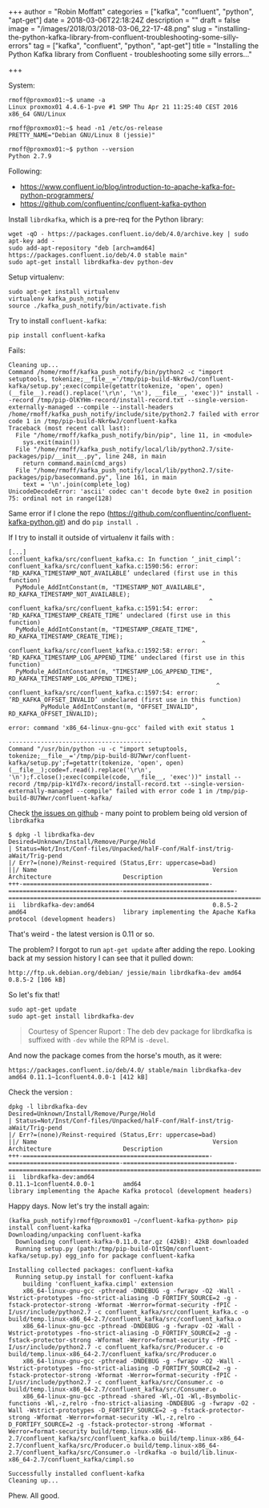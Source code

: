 +++
author = "Robin Moffatt"
categories = ["kafka", "confluent", "python", "apt-get"]
date = 2018-03-06T22:18:24Z
description = ""
draft = false
image = "/images/2018/03/2018-03-06_22-17-48.png"
slug = "installing-the-python-kafka-library-from-confluent-troubleshooting-some-silly-errors"
tag = ["kafka", "confluent", "python", "apt-get"]
title = "Installing the Python Kafka library from Confluent - troubleshooting some silly errors…"

+++

System: 

```
rmoff@proxmox01:~$ uname -a
Linux proxmox01 4.4.6-1-pve #1 SMP Thu Apr 21 11:25:40 CEST 2016 x86_64 GNU/Linux

rmoff@proxmox01:~$ head -n1 /etc/os-release
PRETTY_NAME="Debian GNU/Linux 8 (jessie)"

rmoff@proxmox01:~$ python --version
Python 2.7.9
```
Following: 

* https://www.confluent.io/blog/introduction-to-apache-kafka-for-python-programmers/
* https://github.com/confluentinc/confluent-kafka-python

Install `librdkafka`, which is a pre-req for the Python library: 

    wget -qO - https://packages.confluent.io/deb/4.0/archive.key | sudo apt-key add -
    sudo add-apt-repository "deb [arch=amd64] https://packages.confluent.io/deb/4.0 stable main"
    sudo apt-get install librdkafka-dev python-dev

Setup virtualenv: 

    sudo apt-get install virtualenv
    virtualenv kafka_push_notify
    source ./kafka_push_notify/bin/activate.fish

Try to install `confluent-kafka`: 

    pip install confluent-kafka

Fails: 

    Cleaning up...
    Command /home/rmoff/kafka_push_notify/bin/python2 -c "import setuptools, tokenize;__file__='/tmp/pip-build-Nkr6wJ/confluent-kafka/setup.py';exec(compile(getattr(tokenize, 'open', open)(__file__).read().replace('\r\n', '\n'), __file__, 'exec'))" install --record /tmp/pip-OlKYHm-record/install-record.txt --single-version-externally-managed --compile --install-headers /home/rmoff/kafka_push_notify/include/site/python2.7 failed with error code 1 in /tmp/pip-build-Nkr6wJ/confluent-kafka
    Traceback (most recent call last):
      File "/home/rmoff/kafka_push_notify/bin/pip", line 11, in <module>
        sys.exit(main())
      File "/home/rmoff/kafka_push_notify/local/lib/python2.7/site-packages/pip/__init__.py", line 248, in main
        return command.main(cmd_args)
      File "/home/rmoff/kafka_push_notify/local/lib/python2.7/site-packages/pip/basecommand.py", line 161, in main
        text = '\n'.join(complete_log)
    UnicodeDecodeError: 'ascii' codec can't decode byte 0xe2 in position 75: ordinal not in range(128)

Same error if I clone the repo (https://github.com/confluentinc/confluent-kafka-python.git) and do `pip install .`

If I try to install it outside of virtualenv it fails with : 

    [...]
    confluent_kafka/src/confluent_kafka.c: In function ‘_init_cimpl’:
    confluent_kafka/src/confluent_kafka.c:1590:56: error: ‘RD_KAFKA_TIMESTAMP_NOT_AVAILABLE’ undeclared (first use in this function)
      PyModule_AddIntConstant(m, "TIMESTAMP_NOT_AVAILABLE", RD_KAFKA_TIMESTAMP_NOT_AVAILABLE);
                                                            ^
    confluent_kafka/src/confluent_kafka.c:1591:54: error: ‘RD_KAFKA_TIMESTAMP_CREATE_TIME’ undeclared (first use in this function)
      PyModule_AddIntConstant(m, "TIMESTAMP_CREATE_TIME", RD_KAFKA_TIMESTAMP_CREATE_TIME);
                                                          ^
    confluent_kafka/src/confluent_kafka.c:1592:58: error: ‘RD_KAFKA_TIMESTAMP_LOG_APPEND_TIME’ undeclared (first use in this function)
      PyModule_AddIntConstant(m, "TIMESTAMP_LOG_APPEND_TIME", RD_KAFKA_TIMESTAMP_LOG_APPEND_TIME);
                                                              ^
    confluent_kafka/src/confluent_kafka.c:1597:54: error: ‘RD_KAFKA_OFFSET_INVALID’ undeclared (first use in this function)
             PyModule_AddIntConstant(m, "OFFSET_INVALID", RD_KAFKA_OFFSET_INVALID);
                                                          ^
    error: command 'x86_64-linux-gnu-gcc' failed with exit status 1

    ----------------------------------------
    Command "/usr/bin/python -u -c "import setuptools, tokenize;__file__='/tmp/pip-build-8U7Wwr/confluent-kafka/setup.py';f=getattr(tokenize, 'open', open)(__file__);code=f.read().replace('\r\n', '\n');f.close();exec(compile(code, __file__, 'exec'))" install --record /tmp/pip-k1Yd7x-record/install-record.txt --single-version-externally-managed --compile" failed with error code 1 in /tmp/pip-build-8U7Wwr/confluent-kafka/


Check [the issues on github](https://github.com/confluentinc/confluent-kafka-python/issues/) - many point to problem being old version of `librdkafka`

    $ dpkg -l librdkafka-dev
    Desired=Unknown/Install/Remove/Purge/Hold
    | Status=Not/Inst/Conf-files/Unpacked/halF-conf/Half-inst/trig-aWait/Trig-pend
    |/ Err?=(none)/Reinst-required (Status,Err: uppercase=bad)
    ||/ Name                                                 Version                         Architecture                    Description
    +++-====================================================-===============================-===============================-==============================================================================================================
    ii  librdkafka-dev:amd64                                 0.8.5-2                         amd64                           library implementing the Apache Kafka protocol (development headers)

That's weird - the latest version is 0.11 or so. 

The problem? I forgot to run `apt-get update` after adding the repo. Looking back at my session history I can see that it pulled down: 

    http://ftp.uk.debian.org/debian/ jessie/main librdkafka-dev amd64 0.8.5-2 [106 kB]

So let's fix that!

    sudo apt-get update
    sudo apt-get install librdkafka-dev

> Courtesy of Spencer Ruport : The deb dev package for librdkafka is suffixed with `-dev` while the RPM is `-devel`.

And now the package comes from the horse's mouth, as it were: 

    https://packages.confluent.io/deb/4.0/ stable/main librdkafka-dev amd64 0.11.1~1confluent4.0.0-1 [412 kB]

Check the version : 
    
    dpkg -l librdkafka-dev
    Desired=Unknown/Install/Remove/Purge/Hold
    | Status=Not/Inst/Conf-files/Unpacked/halF-conf/Half-inst/trig-aWait/Trig-pend
    |/ Err?=(none)/Reinst-required (Status,Err: uppercase=bad)
    ||/ Name                                                 Version                         Architecture                    Description
    +++-====================================================-===============================-===============================-==============================================================================================================
    ii  librdkafka-dev:amd64                                 0.11.1~1confluent4.0.0-1        amd64                           library implementing the Apache Kafka protocol (development headers)

Happy days. Now let's try the install again: 

    (kafka_push_notify)rmoff@proxmox01 ~/confluent-kafka-python> pip install confluent-kafka
    Downloading/unpacking confluent-kafka
      Downloading confluent-kafka-0.11.0.tar.gz (42kB): 42kB downloaded
      Running setup.py (path:/tmp/pip-build-O1tSQm/confluent-kafka/setup.py) egg_info for package confluent-kafka

    Installing collected packages: confluent-kafka
      Running setup.py install for confluent-kafka
        building 'confluent_kafka.cimpl' extension
        x86_64-linux-gnu-gcc -pthread -DNDEBUG -g -fwrapv -O2 -Wall -Wstrict-prototypes -fno-strict-aliasing -D_FORTIFY_SOURCE=2 -g -fstack-protector-strong -Wformat -Werror=format-security -fPIC -I/usr/include/python2.7 -c confluent_kafka/src/confluent_kafka.c -o build/temp.linux-x86_64-2.7/confluent_kafka/src/confluent_kafka.o
        x86_64-linux-gnu-gcc -pthread -DNDEBUG -g -fwrapv -O2 -Wall -Wstrict-prototypes -fno-strict-aliasing -D_FORTIFY_SOURCE=2 -g -fstack-protector-strong -Wformat -Werror=format-security -fPIC -I/usr/include/python2.7 -c confluent_kafka/src/Producer.c -o build/temp.linux-x86_64-2.7/confluent_kafka/src/Producer.o
        x86_64-linux-gnu-gcc -pthread -DNDEBUG -g -fwrapv -O2 -Wall -Wstrict-prototypes -fno-strict-aliasing -D_FORTIFY_SOURCE=2 -g -fstack-protector-strong -Wformat -Werror=format-security -fPIC -I/usr/include/python2.7 -c confluent_kafka/src/Consumer.c -o build/temp.linux-x86_64-2.7/confluent_kafka/src/Consumer.o
        x86_64-linux-gnu-gcc -pthread -shared -Wl,-O1 -Wl,-Bsymbolic-functions -Wl,-z,relro -fno-strict-aliasing -DNDEBUG -g -fwrapv -O2 -Wall -Wstrict-prototypes -D_FORTIFY_SOURCE=2 -g -fstack-protector-strong -Wformat -Werror=format-security -Wl,-z,relro -D_FORTIFY_SOURCE=2 -g -fstack-protector-strong -Wformat -Werror=format-security build/temp.linux-x86_64-2.7/confluent_kafka/src/confluent_kafka.o build/temp.linux-x86_64-2.7/confluent_kafka/src/Producer.o build/temp.linux-x86_64-2.7/confluent_kafka/src/Consumer.o -lrdkafka -o build/lib.linux-x86_64-2.7/confluent_kafka/cimpl.so

    Successfully installed confluent-kafka
    Cleaning up...

Phew. All good. 
